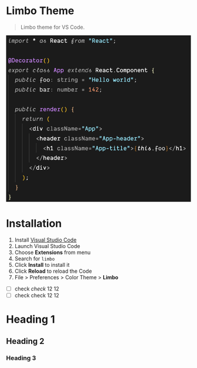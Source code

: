 # Limbo Theme

> Limbo theme for VS Code.

![Preview](react-tsx.png)

# Installation

1.  Install [Visual Studio Code](https://code.visualstudio.com/)
2.  Launch Visual Studio Code
3.  Choose **Extensions** from menu
4.  Search for `limbo`
5.  Click **Install** to install it
6.  Click **Reload** to reload the Code
7.  File > Preferences > Color Theme > **Limbo**

-[ ] check *check* 12 12
-[ ] check check 12 12

Heading 1
========

Heading 2
--------------

### Heading 3
